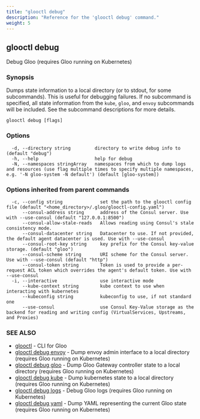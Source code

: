 ```yaml
---
title: "glooctl debug"
description: "Reference for the 'glooctl debug' command."
weight: 5
---
```

## glooctl debug

Debug Gloo (requires Gloo running on Kubernetes)

### Synopsis

Dumps state information to a local directory (or to stdout, for some subcommands). This is useful for debugging failures. If no subcommand is specified, all state information from the `kube`, `gloo`, and `envoy` subcommands will be included. See the subcommand descriptions for more details.

```
glooctl debug [flags]
```

### Options

```
  -d, --directory string         directory to write debug info to (default "debug")
  -h, --help                     help for debug
  -N, --namespaces stringArray   namespaces from which to dump logs and resources (use flag multiple times to specify multiple namespaces, e.g. '-N gloo-system -N default') (default [gloo-system])
```

### Options inherited from parent commands

```
  -c, --config string              set the path to the glooctl config file (default "<home_directory>/.gloo/glooctl-config.yaml")
      --consul-address string      address of the Consul server. Use with --use-consul (default "127.0.0.1:8500")
      --consul-allow-stale-reads   Allows reading using Consul's stale consistency mode.
      --consul-datacenter string   Datacenter to use. If not provided, the default agent datacenter is used. Use with --use-consul
      --consul-root-key string     key prefix for the Consul key-value storage. (default "gloo")
      --consul-scheme string       URI scheme for the Consul server. Use with --use-consul (default "http")
      --consul-token string        Token is used to provide a per-request ACL token which overrides the agent's default token. Use with --use-consul
  -i, --interactive                use interactive mode
      --kube-context string        kube context to use when interacting with kubernetes
      --kubeconfig string          kubeconfig to use, if not standard one
      --use-consul                 use Consul Key-Value storage as the backend for reading and writing config (VirtualServices, Upstreams, and Proxies)
```

### SEE ALSO

* [glooctl](../glooctl)	 - CLI for Gloo
* [glooctl debug envoy](../glooctl_debug_envoy)	 - Dump envoy admin interface to a local directory (requires Gloo running on Kubernetes)
* [glooctl debug gloo](../glooctl_debug_gloo)	 - Dump Gloo Gateway controller state to a local directory (requires Gloo running on Kubernetes)
* [glooctl debug kube](../glooctl_debug_kube)	 - Dump kubernetes state to a local directory (requires Gloo running on Kubernetes)
* [glooctl debug logs](../glooctl_debug_logs)	 - Debug Gloo logs (requires Gloo running on Kubernetes)
* [glooctl debug yaml](../glooctl_debug_yaml)	 - Dump YAML representing the current Gloo state (requires Gloo running on Kubernetes)

